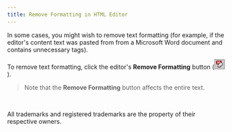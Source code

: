 ```yaml
---
title: Remove Formatting in HTML Editor
---
```

In some cases, you might wish to remove text formatting (for example, if the editor's content text was pasted from from a Microsoft Word document and contains unnecessary tags).

To remove text formatting, click the editor's **Remove Formatting** button (![ASPxHtmlEditor-Buttons-RemoveFormatting](../../../images/Img7418.png)).

> Note that the **Remove Formatting** button affects the entire text.

&nbsp;

All trademarks and registered trademarks are the property of their respective owners.